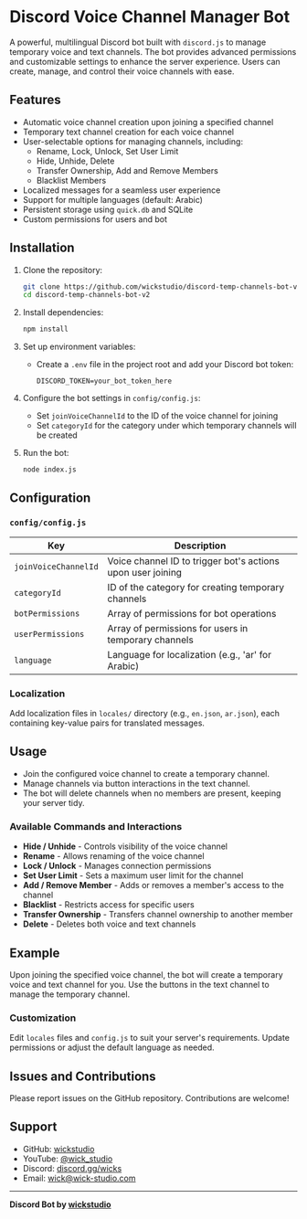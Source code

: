 # Discord Voice Channel Manager Bot

A powerful, multilingual Discord bot built with `discord.js` to manage temporary voice and text channels. The bot provides advanced permissions and customizable settings to enhance the server experience. Users can create, manage, and control their voice channels with ease.

## Features

- Automatic voice channel creation upon joining a specified channel
- Temporary text channel creation for each voice channel
- User-selectable options for managing channels, including:
  - Rename, Lock, Unlock, Set User Limit
  - Hide, Unhide, Delete
  - Transfer Ownership, Add and Remove Members
  - Blacklist Members
- Localized messages for a seamless user experience
- Support for multiple languages (default: Arabic)
- Persistent storage using `quick.db` and SQLite
- Custom permissions for users and bot

## Installation

1. Clone the repository:
   ```bash
   git clone https://github.com/wickstudio/discord-temp-channels-bot-v2.git
   cd discord-temp-channels-bot-v2
   ```

2. Install dependencies:
   ```bash
   npm install
   ```

3. Set up environment variables:
   - Create a `.env` file in the project root and add your Discord bot token:
     ```dotenv
     DISCORD_TOKEN=your_bot_token_here
     ```

4. Configure the bot settings in `config/config.js`:
   - Set `joinVoiceChannelId` to the ID of the voice channel for joining
   - Set `categoryId` for the category under which temporary channels will be created

5. Run the bot:
   ```bash
   node index.js
   ```

## Configuration

### `config/config.js`

| Key                  | Description                                                                 |
|----------------------|-----------------------------------------------------------------------------|
| `joinVoiceChannelId` | Voice channel ID to trigger bot's actions upon user joining                |
| `categoryId`         | ID of the category for creating temporary channels                         |
| `botPermissions`     | Array of permissions for bot operations                                    |
| `userPermissions`    | Array of permissions for users in temporary channels                       |
| `language`           | Language for localization (e.g., 'ar' for Arabic)                          |

### Localization

Add localization files in `locales/` directory (e.g., `en.json`, `ar.json`), each containing key-value pairs for translated messages.

## Usage

- Join the configured voice channel to create a temporary channel.
- Manage channels via button interactions in the text channel.
- The bot will delete channels when no members are present, keeping your server tidy.

### Available Commands and Interactions

- **Hide / Unhide** - Controls visibility of the voice channel
- **Rename** - Allows renaming of the voice channel
- **Lock / Unlock** - Manages connection permissions
- **Set User Limit** - Sets a maximum user limit for the channel
- **Add / Remove Member** - Adds or removes a member's access to the channel
- **Blacklist** - Restricts access for specific users
- **Transfer Ownership** - Transfers channel ownership to another member
- **Delete** - Deletes both voice and text channels

## Example

Upon joining the specified voice channel, the bot will create a temporary voice and text channel for you. Use the buttons in the text channel to manage the temporary channel.

### Customization

Edit `locales` files and `config.js` to suit your server's requirements. Update permissions or adjust the default language as needed.

## Issues and Contributions

Please report issues on the GitHub repository. Contributions are welcome!

## Support

- GitHub: [wickstudio](https://github.com/wickstudio)
- YouTube: [@wick_studio](https://www.youtube.com/@wick_studio)
- Discord: [discord.gg/wicks](https://discord.gg/wicks)
- Email: [wick@wick-studio.com](mailto:wick@wick-studio.com)

---

**Discord Bot by [wickstudio](https://github.com/wickstudio)**